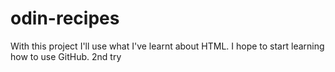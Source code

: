 # odin-recipes
With this project I'll use what I've learnt about HTML.
I hope to start learning how to use GitHub.
2nd try


